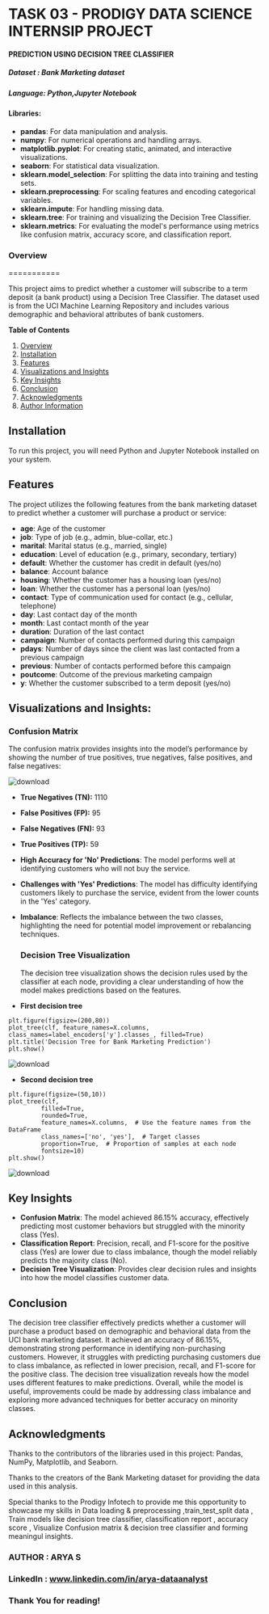# TASK 03 - PRODIGY DATA SCIENCE INTERNSIP PROJECT

####  PREDICTION USING DECISION TREE CLASSIFIER

##### Dataset : Bank Marketing  dataset

##### Language: Python,Jupyter Notebook

#### Libraries:
- **pandas**: For data manipulation and analysis.
- **numpy**: For numerical operations and handling arrays.
- **matplotlib.pyplot**: For creating static, animated, and interactive visualizations.
- **seaborn**: For statistical data visualization.
- **sklearn.model_selection**: For splitting the data into training and testing sets.
- **sklearn.preprocessing**: For scaling features and encoding categorical variables.
- **sklearn.impute**: For handling missing data.
- **sklearn.tree**: For training and visualizing the Decision Tree Classifier.
- **sklearn.metrics**: For evaluating the model's performance using metrics like confusion matrix, accuracy score, and classification report.


### **Overview**
===========

This project aims to predict whether a customer will subscribe to a term deposit (a bank product) using a Decision Tree Classifier. The dataset used is from the UCI Machine Learning Repository and includes various demographic and behavioral attributes of bank customers.


**Table of Contents**

1. [Overview](#overview)
2. [Installation](#installation)
3. [Features](#features)
4. [Visualizations and Insights](#visualizations-insights)
5. [Key Insights](#key-insights)
6. [Conclusion](#conclusion)
7. [Acknowledgments](#acknowledgments)
8. [Author Information](#Author-Information)

## Installation
To run this project,  you will need Python and Jupyter Notebook installed on your system.


## Features

The project utilizes the following features from the bank marketing dataset to predict whether a customer will purchase a product or service:

- **age**: Age of the customer
- **job**: Type of job (e.g., admin, blue-collar, etc.)
- **marital**: Marital status (e.g., married, single)
- **education**: Level of education (e.g., primary, secondary, tertiary)
- **default**: Whether the customer has credit in default (yes/no)
- **balance**: Account balance
- **housing**: Whether the customer has a housing loan (yes/no)
- **loan**: Whether the customer has a personal loan (yes/no)
- **contact**: Type of communication used for contact (e.g., cellular, telephone)
- **day**: Last contact day of the month
- **month**: Last contact month of the year
- **duration**: Duration of the last contact
- **campaign**: Number of contacts performed during this campaign
- **pdays**: Number of days since the client was last contacted from a previous campaign
- **previous**: Number of contacts performed before this campaign
- **poutcome**: Outcome of the previous marketing campaign
- **y**: Whether the customer subscribed to a term deposit (yes/no)

## Visualizations and Insights:

### Confusion Matrix

The confusion matrix provides insights into the model’s performance by showing the number of true positives, true negatives, false positives, and false negatives:


![download](https://github.com/user-attachments/assets/cd0d6752-54f9-49d2-a5bb-3ce78ca6a092)



- **True Negatives (TN):** 1110
- **False Positives (FP):** 95
- **False Negatives (FN):** 93
- **True Positives (TP):** 59
  
- **High Accuracy for 'No' Predictions**: The model performs well at identifying customers who will not buy the service.
- **Challenges with 'Yes' Predictions**: The model has difficulty identifying customers likely to purchase the service, evident from the lower counts in the 'Yes' category.
- **Imbalance**: Reflects the imbalance between the two classes, highlighting the need for potential model improvement or rebalancing techniques.

  
  ### Decision Tree Visualization

  The decision tree visualization shows the decision rules used by the classifier at each node, providing a clear understanding of how the model makes predictions based on the features.
  
 - **First decision tree**
```
plt.figure(figsize=(200,80))
plot_tree(clf, feature_names=X.columns, class_names=label_encoders['y'].classes_, filled=True)
plt.title('Decision Tree for Bank Marketing Prediction')
plt.show()
```


![download](https://github.com/user-attachments/assets/c5f5afed-cdd2-4144-8f78-df1617ea64db)



 - **Second decision tree**

 ```
plt.figure(figsize=(50,10))
plot_tree(clf, 
          filled=True, 
          rounded=True, 
          feature_names=X.columns,  # Use the feature names from the DataFrame
          class_names=['no', 'yes'],  # Target classes
          proportion=True,  # Proportion of samples at each node
          fontsize=10)
plt.show()
```  


![download](https://github.com/user-attachments/assets/cc4e2168-1335-4762-97ac-d676958bb31d)


## Key Insights

- **Confusion Matrix**: The model achieved 86.15% accuracy, effectively predicting most customer behaviors but struggled with the minority class (Yes).
- **Classification Report**: Precision, recall, and F1-score for the positive class (Yes) are lower due to class imbalance, though the model reliably predicts the majority class (No).
- **Decision Tree Visualization**: Provides clear decision rules and insights into how the model classifies customer data.

## Conclusion

The decision tree classifier effectively predicts whether a customer will purchase a product based on demographic and behavioral data from the UCI bank marketing dataset. It achieved an accuracy of 86.15%, demonstrating strong
performance in identifying non-purchasing customers. However, it struggles with predicting purchasing customers due to class imbalance, as reflected in lower precision, recall, and F1-score for the positive class. The decision tree visualization reveals how the model uses different features to make predictions. Overall, while the model is useful, improvements could be made by addressing class imbalance and exploring more advanced techniques for better accuracy on minority classes.

## Acknowledgments
Thanks to the contributors of the libraries used in this project: Pandas, NumPy, Matplotlib, and Seaborn.

Thanks to the creators of the Bank Marketing dataset for providing the data used in this analysis.

Special thanks to the Prodigy Infotech to provide me this opportunity to showcase my skills in Data loading & preprocessing ,train_test_split data , Train models like decision tree classifier, classification report , accuracy score , Visualize Confusion matrix &  decision tree classifier and forming meaningul insights.


### AUTHOR : ARYA S

### LinkedIn : www.linkedin.com/in/arya-dataanalyst

### Thank You for reading!



  


